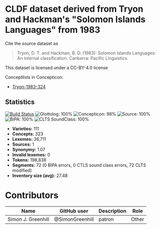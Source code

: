 # CLDF dataset derived from Tryon and Hackman's "Solomon Islands Languages" from 1983

Cite the source dataset as

> Tryon, D. T. and Hackman, B. D. (1983): Solomon Islands Languages: An internal classification. Canberra: Pacific Linguistics.

This dataset is licensed under a CC-BY-4.0 license


Conceptlists in Concepticon:
- [Tryon-1983-324](https://concepticon.clld.org/contributions/Tryon-1983-324)
## Statistics


[![Build Status](https://travis-ci.org/lexibank/tryonsolomon.svg?branch=master)](https://travis-ci.org/lexibank/tryonsolomon)
![Glottolog: 100%](https://img.shields.io/badge/Glottolog-100%25-brightgreen.svg "Glottolog: 100%")
![Concepticon: 98%](https://img.shields.io/badge/Concepticon-98%25-green.svg "Concepticon: 98%")
![Source: 100%](https://img.shields.io/badge/Source-100%25-brightgreen.svg "Source: 100%")
![BIPA: 100%](https://img.shields.io/badge/BIPA-100%25-brightgreen.svg "BIPA: 100%")
![CLTS SoundClass: 100%](https://img.shields.io/badge/CLTS%20SoundClass-100%25-brightgreen.svg "CLTS SoundClass: 100%")

- **Varieties:** 111
- **Concepts:** 323
- **Lexemes:** 36,711
- **Sources:** 1
- **Synonymy:** 1.07
- **Invalid lexemes:** 0
- **Tokens:** 198,838
- **Segments:** 72 (0 BIPA errors, 0 CTLS sound class errors, 72 CLTS modified)
- **Inventory size (avg):** 27.48

# Contributors

Name               | GitHub user     | Description                          | Role
---                | ---             | ---                                  | ---
Simon J. Greenhill | @SimonGreenhill | patron                               | Other


